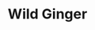 ---
layout: place
title: "Wild Ginger"
permalink: /new-york/corning/wild-ginger.html
stateAbbr: NY
stateName: New York
cityName: Corning
seo:
  name: "Wild Ginger"
  type: Restaurant
  links: http://www.gafferdistrict.com/businesses/wild-ginger
description: "Wild Ginger serves delicious sushi in Corning, New York. Try fresh Japanese dishes for a great dining experience. "
place_id: ChIJF_xff8tJ0IkRWj6_KcgIuFo
photos:
  - name: >-
      places/ChIJF_xff8tJ0IkRWj6_KcgIuFo/photos/AeeoHcIl1Dg_-hFi0xFsquM6zEQYl7jQMg3L2Os4Y_ebSQ0cTCU1F6XEy6h8ilFJ8ItZXtDQlrzpwGX2geRKFqUoq3SUSJXN16CvFyF_MjuEMm3w-ea_wpV5fnwT3nudehyx7C1jukxdrA4TKjbpY_hHAPZg70Tx_JL532IMkQ4VM8IK4HujfhVG0se0KfPlWJEgfmHbXaRUMXp8Bik6CfrCo5D5DD47pIuQSY0MT3Crhfa22aAv6XAsiFKnfbPx6bIF7CeKvDK7M-kdGCGYiQfAhYjmknCKoIDLh5FsuXEJZ5QuLv6mkvnm4mgN4K5ycIINlyAVBLUmZ1ZNnTNd4nuFXJQDrWSVZzFvlJeMerejqKiWInqGW2pL8BDWWNuCrpUKM1Qu2_odi5SXkzV3aJ_ClyTcXbp_j-LHooq1KFjA0qbkpvg
    widthPx: 4032
    heightPx: 3024
    authorAttributions:
      - displayName: Richard Stram
        uri: https://maps.google.com/maps/contrib/112200722626697072135
        photoUri: >-
          https://lh3.googleusercontent.com/a-/ALV-UjUq3A0IuVzFIsKd9Ix42G1ADvWQgbr60bO04UOTV2yYae6MeIGBFQ=s100-p-k-no-mo
    flagContentUri: >-
      https://www.google.com/local/imagery/report/?cb_client=maps_api_places.places_api&image_key=!1e10!2sCIHM0ogKEICAgID9m-zkzgE&hl=en-US
    googleMapsUri: >-
      https://www.google.com/maps/place//data=!3m4!1e2!3m2!1sCIHM0ogKEICAgID9m-zkzgE!2e10!4m2!3m1!1s0x89d049cb7f5ffc17:0x5ab808c829bf3e5a
  - name: >-
      places/ChIJF_xff8tJ0IkRWj6_KcgIuFo/photos/AeeoHcI3ymt1Gc45liNWHJO9KUGJKjGphqY2AZ3apAru-Iz0QgYhqATd1a6lqE7uocFQR-JVPlNN933b0AVNXSTavaAT_QZhTUUgtutGgUQsklxulIt7Jm5YA8LlwC93jiS6K9nQl7oy7LAGhhepJyhbtgiBHWegmW_gRlMFUDand0_NrhWgsnQ-PS3rQXHlt_HIVPzh2fyL6dgEBi_QaCV-BUL-j2gsJ0Sh7Jvjwsua3ZH7RtEEnE6HKsCikAVs2_VRqcfN0aFMc_RzYI-qId6ltAFluY0xvNhFxSRM2t8zM0q9uK1HMlwEZjjdTzcvM4NEhAzBmMQDS_b5LCIQIY_IyHdNAwAOhllAaD7dL1cAPfAdZVj3vVUO8Ov9R_p5lVT2YcKGRy94t1siaMPbbbRnlhqdc2oSjmQy0HzZbarrE1EE30E
    widthPx: 4000
    heightPx: 3000
    authorAttributions:
      - displayName: Rayven K
        uri: https://maps.google.com/maps/contrib/114702118044740152168
        photoUri: >-
          https://lh3.googleusercontent.com/a-/ALV-UjX8ld-EMsvSl6kksfw8HEP8UztH73J7PmV-9Q6ryPiWjo1W5EQa=s100-p-k-no-mo
    flagContentUri: >-
      https://www.google.com/local/imagery/report/?cb_client=maps_api_places.places_api&image_key=!1e10!2sCIHM0ogKEICAgIDFn96J9gE&hl=en-US
    googleMapsUri: >-
      https://www.google.com/maps/place//data=!3m4!1e2!3m2!1sCIHM0ogKEICAgIDFn96J9gE!2e10!4m2!3m1!1s0x89d049cb7f5ffc17:0x5ab808c829bf3e5a
  - name: >-
      places/ChIJF_xff8tJ0IkRWj6_KcgIuFo/photos/AeeoHcLpLtcA8x1K8Qw2u5HJ9tNsP4FAyU9AVj4bkql3rP9IdM5V5CH3Kl8FMWs_DDM93Oz2O8pTpSL8ArXrRmyK_GE6FDDr_5_e3P2RlTR4U7eldYRj3PryHqITR5OtMbppke78xn4Jbbt8Q38H-pg0Ap4w-igneCZDyq_wMu5qjn0KUeyUE9l7dyxCHu8SZ78M8X-0NnmPYUqHRy6xLhwK1-U4ViCI_3U3qSIdxskyYBeTzwBROOeZBNYoWqKzX575enmm7oDsjZaIYpB-TATt1Alv9N3zspnNIWzWQYgg7iSmsKHEd-tkreSyIWxka3-v2zKKiC_NWHIHtlBBjN3ja4FPVIejQRkLUE5Qqv6SToDoAMr8aMtbworkBlaN9L4iCtTHL_KRf8KAP3bSllbNS-_kdt6fWMbpARa9hP1Gy0BZQimX
    widthPx: 3024
    heightPx: 3108
    authorAttributions:
      - displayName: Nate C
        uri: https://maps.google.com/maps/contrib/102563709547336354186
        photoUri: >-
          https://lh3.googleusercontent.com/a/ACg8ocLhc_PjQzhG-N7qqbNcWHUng_Zy4qIObwQXCGRqTdhzSdfkZw=s100-p-k-no-mo
    flagContentUri: >-
      https://www.google.com/local/imagery/report/?cb_client=maps_api_places.places_api&image_key=!1e10!2sCIHM0ogKEICAgICT8eb6vAE&hl=en-US
    googleMapsUri: >-
      https://www.google.com/maps/place//data=!3m4!1e2!3m2!1sCIHM0ogKEICAgICT8eb6vAE!2e10!4m2!3m1!1s0x89d049cb7f5ffc17:0x5ab808c829bf3e5a
  - name: >-
      places/ChIJF_xff8tJ0IkRWj6_KcgIuFo/photos/AeeoHcIQIKkStKP008KhfSuQ4mlDgno2rXP__oeoXo2HBUoqh7J4YoBfngn11aPRo9ZNUkyq-ttL_IfDHu3bN37jzqFCgzdbxJYKCJu1ei5kWtKHgY9ofhLEv6C2rE0T1p51V4ex-dFuYgG_ECCnZFLxx9wJ1f67LzBoE6RRVfClk2sB041zBgdFronE3IrH_YuX41tUkt2vZluCR1xhP-R3M0UXbaBfUpWw94Zw8CCXAeeK6ZxIRoT1K1bof6hYxjP_S5vWBxxj5S4pI2S0G9NfhETd_sVu4AoI5nTRUAuu71IG9HMDZbrMwJsNFVu-bAuvLW3SAutdj7-9hmeVmy05KaDgVaSxluT5SrcUgtYMT9TUoCzQEAfTPV84rgm9EO4bW4mu0h2P3jYuaYOxGD3O9mOuA5Hww4e9_EfkZPXtUqJyXA
    widthPx: 3024
    heightPx: 4032
    authorAttributions:
      - displayName: Shelly Zheng
        uri: https://maps.google.com/maps/contrib/100311108760339838460
        photoUri: >-
          https://lh3.googleusercontent.com/a/ACg8ocLgbdVe9Y3TQtd-bm8P6QffyUcbrL0QeJZmn0bjFhD2pHPJog=s100-p-k-no-mo
    flagContentUri: >-
      https://www.google.com/local/imagery/report/?cb_client=maps_api_places.places_api&image_key=!1e10!2sCIHM0ogKEICAgICdw-G4ag&hl=en-US
    googleMapsUri: >-
      https://www.google.com/maps/place//data=!3m4!1e2!3m2!1sCIHM0ogKEICAgICdw-G4ag!2e10!4m2!3m1!1s0x89d049cb7f5ffc17:0x5ab808c829bf3e5a
  - name: >-
      places/ChIJF_xff8tJ0IkRWj6_KcgIuFo/photos/AeeoHcKLEXgVFWzd-CRyfeM1c_V_c_34wo0A87i1ur1C59WEi-d-rYfZVaWLxOW0Glh5ai1cah7MLZ_7lLHsigfmE8hSjx3CwurOpeUA-rP67G8njVyv-s7ZVhK5Rc0GI9DZT4hYA2Rcirb233DArpVb6GXc18TImrSVvKzdqAup3w5yCNhxe6mGvQgnIiaya7Ysg9T089CTexDSczmMHucubC98M8sy0_SaiP7UqzHMVG9CSDJcj5Z5RCLC0dK8ZPwssN3hFngEg_-ZzELlTtsEJknzpmn7doTqbZi67Y8g6DglnLdcf2uKdM7x_zBgpeOPKLQxqmtBfvUqAm5uN1qsOrkG6WvlUtgF3INyvlmwbhfWfNv5EUrvM-7jbTjcg7YG7GfOAM5fEQ5sL0U7gidaZw-w9vt1WDx4F-VSor-rM6l62Q0g
    widthPx: 3000
    heightPx: 4000
    authorAttributions:
      - displayName: Crystal Chaffee
        uri: https://maps.google.com/maps/contrib/116677756343063493089
        photoUri: >-
          https://lh3.googleusercontent.com/a-/ALV-UjVNqKjXB5crEnSHAA3EAf-MRv_i4f2fSH1510cS_L2QijHA3Uvi=s100-p-k-no-mo
    flagContentUri: >-
      https://www.google.com/local/imagery/report/?cb_client=maps_api_places.places_api&image_key=!1e10!2sCIHM0ogKEICAgICn4dPz9gE&hl=en-US
    googleMapsUri: >-
      https://www.google.com/maps/place//data=!3m4!1e2!3m2!1sCIHM0ogKEICAgICn4dPz9gE!2e10!4m2!3m1!1s0x89d049cb7f5ffc17:0x5ab808c829bf3e5a
  - name: >-
      places/ChIJF_xff8tJ0IkRWj6_KcgIuFo/photos/AeeoHcLKbqlf4P4DXglgWheuu4zIWul9sejfWVU43WYw2m-KenrjPRW4Sbb2awKdTH6-nkGTDqvO4itd79OsPL5ZSxpOjoh-B5pk-6m91loKPr6-ji7XeFR-I2kQinltDNA7UFFV2ZlA99gSsjVACpSN2IbLq0wv0zUTwhidkX_bQ3pbQtQfhFfMAmmkiWnjqhDbwIqJ3tW8MmEeVoruW8ZUiX99DBvpqAXjZregxULdF0OVuI15C9Tr0It_3pvwuY7euh1ceukMtVnu9kcGP5ZgvX8AS-vZB-ROc_0dNZ5ma9nRBJEtSmHpgf2dqrDXBigcFXFME3OzRzCfD0q_DYLD-Q19YQYbgKH77rkiGWcMQ5Dktsbe7RCEQs1tpjqKPI2OjqrwOKtQ4j4jR7ZC7uqiLajEzH8pGHyHtXiN0vkWnxdVyoyb
    widthPx: 3563
    heightPx: 2006
    authorAttributions:
      - displayName: Marilyn Ghigliotti
        uri: https://maps.google.com/maps/contrib/106967825385629182417
        photoUri: >-
          https://lh3.googleusercontent.com/a-/ALV-UjWpWH-1sk0SBDG1tL_WelAAxGvFXr3O6MNo2AvkrILodbMMZp--dA=s100-p-k-no-mo
    flagContentUri: >-
      https://www.google.com/local/imagery/report/?cb_client=maps_api_places.places_api&image_key=!1e10!2sCIHM0ogKEICAgID3wIzu8gE&hl=en-US
    googleMapsUri: >-
      https://www.google.com/maps/place//data=!3m4!1e2!3m2!1sCIHM0ogKEICAgID3wIzu8gE!2e10!4m2!3m1!1s0x89d049cb7f5ffc17:0x5ab808c829bf3e5a
  - name: >-
      places/ChIJF_xff8tJ0IkRWj6_KcgIuFo/photos/AeeoHcJDr4R8IPpImLMmuPx9WELfQE3KH7-jKm2LSWSZNcTIfhYLdr2aQEbYiCDRxrFByz4LxGQQRmDn-dOiwlz3c5rsmShLrJoVNIk_tkzS9DOAwadZyoKEaYTOrxqgTHKedFbmAHaCLAlZwwR_D2UIVeT0mAqjxvYELLo9KqyR_57q4hjUL4veAvlMOGL8vw18dasuxv4ppLUg6F6XRH5-INUwcKxsErwUrHjNdx_eUZ65Ad0YYRZ7_s6aqd0DccPpf_GFQ_ueF3KfujQBaSJpZt7XoxG5DBU9xAuUWPXRdVfrQeu-YBEbdw0D2SbgRwGq61MHUaL0Yy89n5TwnOMs3NGykGXgHmPpvChlUi6x_l-TQOXeYvNNEiSmGuKkZfDgas7INP-DfaJP-O2ZNBlZwxzFZGh_pn7IfOlLN7IEmLI
    widthPx: 3024
    heightPx: 4032
    authorAttributions:
      - displayName: juha lee
        uri: https://maps.google.com/maps/contrib/100184867732840783562
        photoUri: >-
          https://lh3.googleusercontent.com/a-/ALV-UjW2dPQHinzt2xWcLDm38QtoFyguIk_AHxfHO0t1CvKJBjlPx-_hag=s100-p-k-no-mo
    flagContentUri: >-
      https://www.google.com/local/imagery/report/?cb_client=maps_api_places.places_api&image_key=!1e10!2sCIHM0ogKEICAgIDDo7joaQ&hl=en-US
    googleMapsUri: >-
      https://www.google.com/maps/place//data=!3m4!1e2!3m2!1sCIHM0ogKEICAgIDDo7joaQ!2e10!4m2!3m1!1s0x89d049cb7f5ffc17:0x5ab808c829bf3e5a
  - name: >-
      places/ChIJF_xff8tJ0IkRWj6_KcgIuFo/photos/AeeoHcJBlPqlYoMFltlF_xJL7ZaIsJVJKCK918w4vHewAmlKOAXroThfPpUKZQlUA41Vre39aCOfrhcgqMM-geuFiPPflBPnGUxOcx1JifUVWkPLA9XF4zCQ5Scsveftw9yG_W8UEoWj54oOtqEXkT4rtED-wQ5T29ZrZioDSLmjZcseKSuhwXqde9M-DQ-y3jdxEGUMyXVrTiDZqDK35qJPEa0f_X3mff9MZjmpMmnAtvlyBb8Qrbh07MiAmBYx6VSCXLHYLCdus8Im8ljjBoAiCwDVPZyKXyAM0GVJqRxdTzLFqApMSHpgca501bWr9RSx2KyF7vnMknzpepkzAPxZiY7S49z1OixkvEwfVnxJKYSyazU6psENfX7tvovyW6IDyTRi2f7mWTZ6vF0P5dFZyzEXrc59_o6HDmtnCuIHjcr1YUBT
    widthPx: 2252
    heightPx: 4000
    authorAttributions:
      - displayName: Marilyn Ghigliotti
        uri: https://maps.google.com/maps/contrib/106967825385629182417
        photoUri: >-
          https://lh3.googleusercontent.com/a-/ALV-UjWpWH-1sk0SBDG1tL_WelAAxGvFXr3O6MNo2AvkrILodbMMZp--dA=s100-p-k-no-mo
    flagContentUri: >-
      https://www.google.com/local/imagery/report/?cb_client=maps_api_places.places_api&image_key=!1e10!2sCIHM0ogKEICAgID3wIyu3gE&hl=en-US
    googleMapsUri: >-
      https://www.google.com/maps/place//data=!3m4!1e2!3m2!1sCIHM0ogKEICAgID3wIyu3gE!2e10!4m2!3m1!1s0x89d049cb7f5ffc17:0x5ab808c829bf3e5a
  - name: >-
      places/ChIJF_xff8tJ0IkRWj6_KcgIuFo/photos/AeeoHcIJRMhodoZlTEN8w28HxzK7pRtCA4_QEDK8lIe0nOvQOCA7MbH-kcwoK8rJiLHJe02QUXVS_-nAvnLPnZTK53pOSNKedfUSTEUspkC0SsdjFP5F84Pb0FXcYwDwAD7mGnjVz8Mk_G_BPtFvmnpKj682Ao3ifokcBaKWuMbCiHCMxcqvBnXxzR674-QxGYjiBhs1SqyY4yEX5d9dwJfWF0Q0WrMQDL0JoKUS9MpqUuBQ8sBoGeCDcEI1QIwQJyXvKnZ-n6qx3QgIuo7Mq5KyDi4IjjOuH5ekA6KwFAymlBKsZ5t1WDyPGvLlFBNzPuijk1yKMCghnPl6fc1gVm6fXe2t8SxweXrza7DFIZ6j6wM1X5vMfNRyHQBs58GbVDbzVy4-G6FGEb5tAIlmpRz6BCSzPKXJyMpuo3q2TabXmHs
    widthPx: 3024
    heightPx: 4032
    authorAttributions:
      - displayName: Melody Lan
        uri: https://maps.google.com/maps/contrib/114639677216084856650
        photoUri: >-
          https://lh3.googleusercontent.com/a-/ALV-UjWhLGTskVll5_teezzU8iWIEp0IVs3ghwmBYX3PcHi6K_hSw_kO=s100-p-k-no-mo
    flagContentUri: >-
      https://www.google.com/local/imagery/report/?cb_client=maps_api_places.places_api&image_key=!1e10!2sCIHM0ogKEICAgIDetsv0dQ&hl=en-US
    googleMapsUri: >-
      https://www.google.com/maps/place//data=!3m4!1e2!3m2!1sCIHM0ogKEICAgIDetsv0dQ!2e10!4m2!3m1!1s0x89d049cb7f5ffc17:0x5ab808c829bf3e5a
  - name: >-
      places/ChIJF_xff8tJ0IkRWj6_KcgIuFo/photos/AeeoHcJu7g3_Kv7k5Slp94PGedeZ_XMhlSTQHQ-dHtVY7_xuW1FCbHK2Es3XhLYdKLzPB3eG61pFErF0hdv3Lnx0B0bPW8fDz4odeGPrqnaoYI1F6RB2DbGUg8Eyb5znATZnoaTvO8zRRBbbgImDqYP8qJxnmfLF7jMwAusY8y4hsxh-q91Am6cGG2HEsuJH1YzQRMlAyErx6eGjOf3r4hE4reY_qF69-cDG-kHd2mUf67dO9OJl5s4Nx7yxMx-LpH5R52VZGHuk9X70i0tURozttIByPQg1QgFYCbQLcp-KRWNgeS57eUY9G0hidnvaTzZ-PtFFC-zGQ98nbEuYK_4C-fYEymHDK-qBTTOENNrFjXEi3Ep4KgZdtgXiL5LcBcOgV67mF2q4fhC9-1ET91lvMa3QCIyfCUETk8FcgnhcllnCaw
    widthPx: 4000
    heightPx: 3000
    authorAttributions:
      - displayName: Rayven King-Ligi
        uri: https://maps.google.com/maps/contrib/110127898176534271381
        photoUri: >-
          https://lh3.googleusercontent.com/a/ACg8ocKs7mf0Q8-xWCcgD0Kgb_ijydQsrQhFMpL2EBu0a0iZUvNabA=s100-p-k-no-mo
    flagContentUri: >-
      https://www.google.com/local/imagery/report/?cb_client=maps_api_places.places_api&image_key=!1e10!2sCIHM0ogKEICAgICljpruUw&hl=en-US
    googleMapsUri: >-
      https://www.google.com/maps/place//data=!3m4!1e2!3m2!1sCIHM0ogKEICAgICljpruUw!2e10!4m2!3m1!1s0x89d049cb7f5ffc17:0x5ab808c829bf3e5a
address: 119 W Market St, Corning, NY 14830, USA
street: 119 W Market St
city: Corning
state: NY
zip: '14830'
country: USA
neighborhood: null
latitude: '42.144448'
longitude: '-77.059323'
accessibility_options:
  wheelchairAccessibleParking: true
  wheelchairAccessibleEntrance: true
  wheelchairAccessibleRestroom: true
  wheelchairAccessibleSeating: true
business_status: OPERATIONAL
name: Wild Ginger
google_maps_links:
  directionsUri: >-
    https://www.google.com/maps/dir//''/data=!4m7!4m6!1m1!4e2!1m2!1m1!1s0x89d049cb7f5ffc17:0x5ab808c829bf3e5a!3e0
  placeUri: https://maps.google.com/?cid=6536984514915155546
  writeAReviewUri: >-
    https://www.google.com/maps/place//data=!4m3!3m2!1s0x89d049cb7f5ffc17:0x5ab808c829bf3e5a!12e1
  reviewsUri: >-
    https://www.google.com/maps/place//data=!4m4!3m3!1s0x89d049cb7f5ffc17:0x5ab808c829bf3e5a!9m1!1b1
  photosUri: >-
    https://www.google.com/maps/place//data=!4m3!3m2!1s0x89d049cb7f5ffc17:0x5ab808c829bf3e5a!10e5
primary_type: Asian Restaurant
opening_hours:
  regular: null
  current: null
secondary_opening_hours:
  regular:
    weekdayDescriptions: null
    type: null
  current:
    weekdayDescriptions: null
    type: null
phone: (607) 936-8888
price_level: PRICE_LEVEL_MODERATE
price_range: $10 &ndash; $20
rating: '4.4'
rating_count: 640
website: http://www.gafferdistrict.com/businesses/wild-ginger
reviews: null
parking_options: null
payment_options: null
allow_dogs: null
curbside_pickup: null
delivery: null
dine_in: null
good_for_children: null
good_for_groups: null
good_for_sports: null
live_music: null
menu_for_children: null
outdoor_seating: null
reservable: null
restroom: null
serves_beer: null
serves_breakfast: null
serves_brunch: null
serves_cocktails: null
serves_coffee: null
serves_dinner: null
serves_dessert: null
serves_lunch: null
serves_vegetarian_food: null
serves_wine: null
takeout: null
summary: null

---
